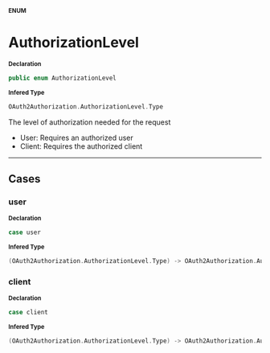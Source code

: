 <sub>**ENUM**</sub>
# AuthorizationLevel

<sub>**Declaration**</sub>
```swift
public enum AuthorizationLevel
```

<sub>**Infered Type**</sub>
```swift
OAuth2Authorization.AuthorizationLevel.Type
```

The level of authorization needed for the request
- User: Requires an authorized user
- Client: Requires the authorized client

--------------------

## Cases
### user

<sub>**Declaration**</sub>
```swift
case user
```

<sub>**Infered Type**</sub>
```swift
(OAuth2Authorization.AuthorizationLevel.Type) -> OAuth2Authorization.AuthorizationLevel
```



### client

<sub>**Declaration**</sub>
```swift
case client
```

<sub>**Infered Type**</sub>
```swift
(OAuth2Authorization.AuthorizationLevel.Type) -> OAuth2Authorization.AuthorizationLevel
```





